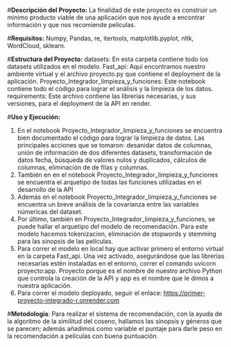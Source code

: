 #**Descripción del Proyecto:**
La finalidad de este proyecto es construir un mínimo producto viable de una aplicación que nos ayude a encontrar información y que nos recomiende películas. 


#**Requisitos:**
Numpy, Pandas, re, itertools, matplotlib.pyplot, nltk, WordCloud, sklearn.


#**Estructura del Proyecto:**
datasets: En esta carpeta contiene todo los datasets utilizados en el modelo.
Fast_api: Aquí encontramos nuestro ambiente virtual y el archivo proyecto.py que contiene el deployment de la aplicación. 
Proyecto_Integrador_limpieza_y_funciones: Este notebook contiene todo el código para lograr el análisis y la limpieza de los datos.
requirements: Este archivo contiene las librerías necesarias, y sus versiones, para el deployment de la API en render.


#**Uso y Ejecución:**
  1.	En el notebook Proyecto_Integrador_limpieza_y_funciones se encuentra bien documentado el código para lograr la limpieza de datos.
  Las principales acciones que se tomaron: desanidar datos de columnas, unión de información de dos diferentes datasets, transformación de datos fecha, búsqueda de valores nulos y duplicados, cálculos de columnas, eliminación de de filas y columnas.
  2.	También en en el notebook Proyecto_Integrador_limpieza_y_funciones se encuentra el arquetipo de todas las funciones utilizadas en el desarrollo de la API
  3.	Además en el notebook Proyecto_Integrador_limpieza_y_funciones se encuentra un breve análisis de la covarianza entre las variables númericas del dataset. 
  4.	Por último, también en Proyecto_Integrador_limpieza_y_funciones, se puede hallar el arquetipo del modelo de recomendación. Para este modelo hacemos tokenizacion, eliminación de stopwords y stemming para las sinopsis de las películas. 
  5.	Para correr el modelo en local hay que activar primero el entorno virtual en la carpeta Fast_api. Una vez activado, asegurándose que las librerías necesarias estén instaladas en el entorno, correr el comando uvicorn proyecto:app. Proyecto porque es el nombre de nuestro archivo Python que controla la creación de la API y app es el nombre que le dimos a nuestra aplicación.
  6.	Para correr el modelo deployado, seguir el enlace: https://primer-proyecto-integrado-r.onrender.com


#**Metodología**: 
Para realizar el sistema de recomendación, con la ayuda de la algoritmo de la similitud del coseno, hallamos las sinopsis y géneros que se parecen; además añadimos como variable el puntaje para darle peso en la recomendación a películas con buena puntuación.
   
